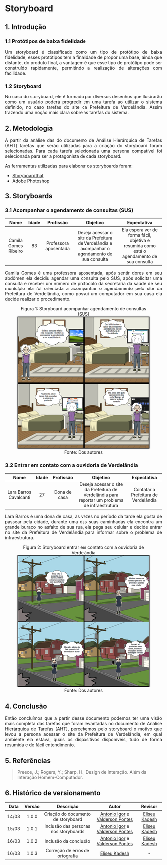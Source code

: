 # Storyboard

## 1. Introdução

### 1.1 Protótipos de baixa fidelidade
<p align="justify">
Um storyboard é classificado como um tipo de protótipo de baixa fidelidade, esses protótipos tem a finalidade de propor uma base, ainda que distante, do produto final, a vantagem é que esse tipo de protótipo pode ser construído rapidamente, permitindo a realização de alterações com facilidade. 
</p>

### 1.2 Storyboard
<p align="justify">
No caso do storyboard, ele é formado por diversos desenhos que ilustrarão como um usuário poderá progredir em uma tarefa ao utilizar o sistema definido, no caso tarefas do site da Prefeitura de Verdelândia. Assim trazendo uma noção mais clara sobre as tarefas do sistema.
</p>

## 2. Metodologia 
<p align="justify">
A partir da análise das do documento de Análise Hierárquica de Tarefas (AHT) tarefas que serão utilizadas para a criação do storyboard foram selecionadas. Para cada tarefa selecionada uma persona compatível foi selecionada para ser a protagonista de cada storyboard.
</p>
<p align="justify">
As ferramentas utilizadas para elaborar os storyboards foram: 
</p>

- <a href="https://www.storyboardthat.com/pt" target="_blanck">Storyboardthat</a>
- Adobe Photoshop


## 3. Storyboards

### 3.1 Acompanhar o agendamento de consultas (SUS)

| Nome  | Idade | Profissão | Objetivo | Expectativa |
| :--:  | :---: | :-------: | :------: | :---------: |
| Camila Gomes Ribeiro | 83 | Professora aposentada | Deseja acessar o site da Prefeitura de Verdelândia e acompanhar o agendamento de sua consulta | Ela espera ver de forma fácil, objetiva e resumida como está o agendamento de sua consulta |

<p align="justify">
Camila Gomes é uma professora aposentada, após sentir dores em seu abdômen ela decidiu agendar uma consulta pelo SUS, após solicitar uma consulta e receber um número de protocolo da secretaria da saúde de seu município ela foi orientada a acompanhar o agendamento pelo site da Prefeitura de Verdelândia, como possui um computador em sua casa ela decide realizar o procedimento.
</p>

<center>
<figure>
  <figcaption>
    Figura 1: Storyboard acompanhar agendamento de consultas (SUS)
  </figcaption>
  <img 
    src="../../../assets/storyboards/storyboard1.png" alt="storyboard-agendamento" 
  />
  <figcaption>
    Fonte: Dos autores
  </figcaption>
</figure>
</center>

### 3.2 Entrar em contato com a ouvidoria de Verdelândia

| Nome | Idade | Profissão | Objetivo | Expectativa |
| :--: | :---: | :-------: | :------: | :---------: |
| Lara Barros Cavalcanti | 27 | Dona de casa | Deseja acessar o site da Prefeitura de Verdelândia para reportar um problema de infraestrutura | Contatar a Prefeitura de Verdelândia |

<p align="justify">
Lara Barros é uma dona de casa, às vezes no período da tarde ela gosta de passear pela cidade, durante uma das suas caminhadas ela encontra um grande buraco no asfalto de sua rua, ela pega seu celular e decide entrar no site da Prefeitura de Verdelândia para informar sobre o problema de infraestrutura.
</p>

<center>
<figure>
  <figcaption>
    Figura 2: Storyboard entrar em contato com a ouvidoria de Verdelândia
  </figcaption>
  <img 
    src="../../../assets/storyboards/storyboard2.png" alt="storyboard-contato" 
  />
  <figcaption>
    Fonte: Dos autores
  </figcaption>
</figure>
</center>

## 4. Conclusão
<p align="justify">
Então concluímos que a partir desse documento podemos ter uma visão mais completa das tarefas que foram levantadas no documento de Análise Hierárquica de Tarefas (AHT), percebemos pelo storyboard o motivo que levou a persona acessar o site da Prefeitura de Verdelândia, em qual ambiente ela estava, quais os dispositivos disponíveis, tudo de forma resumida e de fácil entendimento.
</p>

## 5. Referências

> Preece, J.; Rogers, Y.; Sharp, H.; Design de Interação. Além da Interação Homem-Computador.

## 6. Histórico de versionamento
 
| Data  | Versão | Descrição | Autor | Revisor |
| :--:  | :----: | :-------: | :---: | :-----: |
| 14/03 | 1.0.0 | Criação do documento de storyboard | [Antonio Igor](https://github.com/antonioigorcarvalho) e [Valderson Pontes](https://github.com/valdersonjr) | [Eliseu Kadesh](https://github.com/eliseukadesh67) |
| 15/03 | 1.0.1 | Inclusão das personas nos storyboards | [Antonio Igor](https://github.com/antonioigorcarvalho) e [Valderson Pontes](https://github.com/valdersonjr) | [Eliseu Kadesh](https://github.com/eliseukadesh67) |
| 16/03 | 1.0.2 | Inclusão da conclusão | [Antonio Igor](https://github.com/antonioigorcarvalho) e [Valderson Pontes](https://github.com/valdersonjr) | [Eliseu Kadesh](https://github.com/eliseukadesh67) |
| 16/03 | 1.0.3 | Correção de erros de ortografia | [Eliseu Kadesh](https://github.com/eliseukadesh67) | - |
